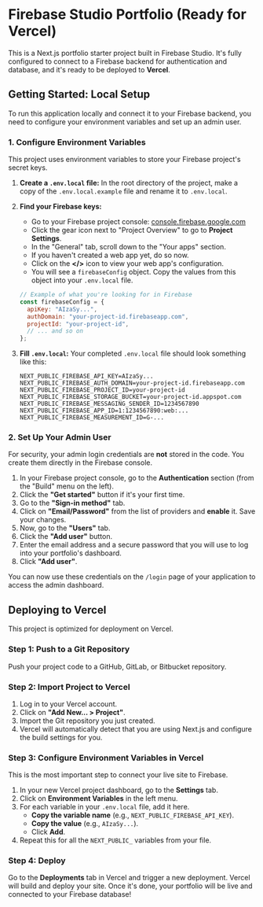 # Firebase Studio Portfolio (Ready for Vercel)

This is a Next.js portfolio starter project built in Firebase Studio. It's fully configured to connect to a Firebase backend for authentication and database, and it's ready to be deployed to **Vercel**.

## Getting Started: Local Setup

To run this application locally and connect it to your Firebase backend, you need to configure your environment variables and set up an admin user.

### 1. Configure Environment Variables

This project uses environment variables to store your Firebase project's secret keys.

1.  **Create a `.env.local` file:** In the root directory of the project, make a copy of the `.env.local.example` file and rename it to `.env.local`.
2.  **Find your Firebase keys:**
    *   Go to your Firebase project console: [console.firebase.google.com](https://console.firebase.google.com/)
    *   Click the gear icon next to "Project Overview" to go to **Project Settings**.
    *   In the "General" tab, scroll down to the "Your apps" section.
    *   If you haven't created a web app yet, do so now.
    *   Click on the **</>** icon to view your web app's configuration.
    *   You will see a `firebaseConfig` object. Copy the values from this object into your `.env.local` file.

    ```javascript
    // Example of what you're looking for in Firebase
    const firebaseConfig = {
      apiKey: "AIzaSy...",
      authDomain: "your-project-id.firebaseapp.com",
      projectId: "your-project-id",
      // ... and so on
    };
    ```

3.  **Fill `.env.local`:** Your completed `.env.local` file should look something like this:
    ```
    NEXT_PUBLIC_FIREBASE_API_KEY=AIzaSy...
    NEXT_PUBLIC_FIREBASE_AUTH_DOMAIN=your-project-id.firebaseapp.com
    NEXT_PUBLIC_FIREBASE_PROJECT_ID=your-project-id
    NEXT_PUBLIC_FIREBASE_STORAGE_BUCKET=your-project-id.appspot.com
    NEXT_PUBLIC_FIREBASE_MESSAGING_SENDER_ID=1234567890
    NEXT_PUBLIC_FIREBASE_APP_ID=1:1234567890:web:...
    NEXT_PUBLIC_FIREBASE_MEASUREMENT_ID=G-...
    ```

### 2. Set Up Your Admin User

For security, your admin login credentials are **not** stored in the code. You create them directly in the Firebase console.

1.  In your Firebase project console, go to the **Authentication** section (from the "Build" menu on the left).
2.  Click the **"Get started"** button if it's your first time.
3.  Go to the **"Sign-in method"** tab.
4.  Click on **"Email/Password"** from the list of providers and **enable** it. Save your changes.
5.  Now, go to the **"Users"** tab.
6.  Click the **"Add user"** button.
7.  Enter the email address and a secure password that you will use to log into your portfolio's dashboard.
8.  Click **"Add user"**.

You can now use these credentials on the `/login` page of your application to access the admin dashboard.

## Deploying to Vercel

This project is optimized for deployment on Vercel.

### Step 1: Push to a Git Repository
Push your project code to a GitHub, GitLab, or Bitbucket repository.

### Step 2: Import Project to Vercel
1.  Log in to your Vercel account.
2.  Click on **"Add New... > Project"**.
3.  Import the Git repository you just created.
4.  Vercel will automatically detect that you are using Next.js and configure the build settings for you.

### Step 3: Configure Environment Variables in Vercel

This is the most important step to connect your live site to Firebase.

1.  In your new Vercel project dashboard, go to the **Settings** tab.
2.  Click on **Environment Variables** in the left menu.
3.  For each variable in your `.env.local` file, add it here.
    *   **Copy the variable name** (e.g., `NEXT_PUBLIC_FIREBASE_API_KEY`).
    *   **Copy the value** (e.g., `AIzaSy...`).
    *   Click **Add**.
4.  Repeat this for all the `NEXT_PUBLIC_` variables from your file.

### Step 4: Deploy
Go to the **Deployments** tab in Vercel and trigger a new deployment. Vercel will build and deploy your site. Once it's done, your portfolio will be live and connected to your Firebase database!

